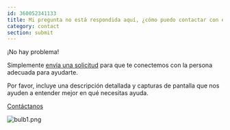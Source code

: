 ```yaml
---
id: 360052341133
title: Mi pregunta no está respondida aquí, ¿cómo puedo contactar con el soporte?
category: contact
section: submit
---
```

¡No hay problema!

Simplemente [envía una solicitud](https://help.studycat.com/hc/en-gb/requests/new) para que te conectemos con la persona adecuada para ayudarte.

Por favor, incluye una descripción detallada y capturas de pantalla que nos ayuden a entender mejor en qué necesitas ayuda.

[Contáctanos](https://help.studycat.com/hc/en-gb/requests/new)

![bulb1.png](https://help.studycat.com/hc/article_attachments/31662880176025)

